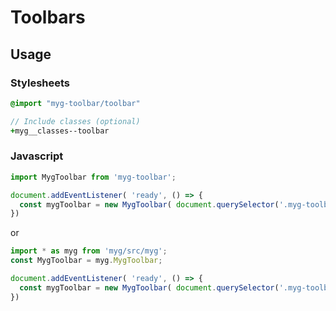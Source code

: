 # Toolbars

## Usage

### Stylesheets

```sass
@import "myg-toolbar/toolbar"

// Include classes (optional)
+myg__classes--toolbar
```

### Javascript

```js
import MygToolbar from 'myg-toolbar';

document.addEventListener( 'ready', () => {
  const mygToolbar = new MygToolbar( document.querySelector('.myg-toolbar'), {} );
})
```

or

```js
import * as myg from 'myg/src/myg';
const MygToolbar = myg.MygToolbar;

document.addEventListener( 'ready', () => {
  const mygToolbar = new MygToolbar( document.querySelector('.myg-toolbar'), {} );
})
```
